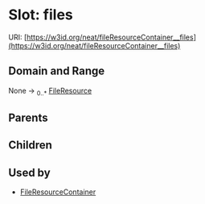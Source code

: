 
# Slot: files




URI: [https://w3id.org/neat/fileResourceContainer__files](https://w3id.org/neat/fileResourceContainer__files)


## Domain and Range

None &#8594;  <sub>0..\*</sub> [FileResource](FileResource.md)

## Parents


## Children


## Used by

 * [FileResourceContainer](FileResourceContainer.md)
